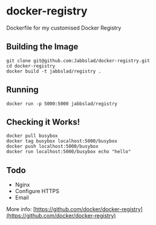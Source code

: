 docker-registry
===============

Dockerfile for my customised Docker Registry

Building the Image
------------------

    git clone git@github.com:Jabbslad/docker-registry.git
    cd docker-registry
    docker build -t jabbslad/registry .
    
Running
-------

    docker run -p 5000:5000 jabbslad/registry
    
Checking it Works!
------------------

    docker pull busybox
    docker tag busybox localhost:5000/busybox
    docker push localhost:5000/busybox
    docker run localhost:5000/busybox echo "hello"
    
Todo
----

* Nginx
* Configure HTTPS
* Email
    
More info: [https://github.com/docker/docker-registry](https://github.com/docker/docker-registry)
